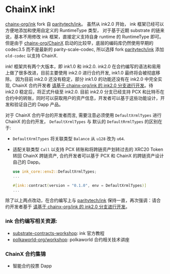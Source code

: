 # ChainX ink!

[chainx-org/ink](https://github.com/chainx-org/ink) fork 自 [paritytech/ink](https://github.com/paritytech/ink)。 虽然从 ink2.0 开始， ink 框架已经可以方便地添加和使用自定义的 RuntimeType 类型， 对于基于近期 substrate 的链来说，基本不用修改 ink 框架，直接定义支持自身 runtime 的 RuntimeType 即可。但是由于 [chainx-org/ChainX](https://github.com/chianx-org/ChainX) 启动的比较早，底层的编码库仍然使用早期的 codec3.5 而不是最新的 parity-scale-codec, 所以选择 fork [paritytech/ink](https://github.com/paritytech/ink) 添加 `old-codec` 以支持 ChainX.

ink! 框架共有两个大版本，即 ink1.0 和 ink2.0. ink2.0 在合约编写的语法和易用上做了很多改进，目前主要使用 ink2.0 进行合约开发, ink1.0 最终将会被彻底移除。 因为目前 ink2.0 还没有稳定，部分 ink1.0 的功能还没有在 ink2.0 中完全实现, ChainX 合约开发者 [请基于 chainx-org/ink 的 ink2.0 分支进行开发](https://github.com/chainx-org/ink/tree/ink2.0)。待 ink2.0 稳定后，将正式升级至 ink2.0. 目前 ink2.0 分支已经支持 PCX 和比特币在合约中的转账，同时可以获取用户的资产信息，开发者可以基于这些功能设计，开发和验证自己的 Dapp 产品。

对于 ChainX 合约平台的开发者而言, 需要注意必须使用 `DefaultXrmlTypes` 进行 ChainX 的合约开发， `DefaultXrmlTypes` 与 默认的 `DefaultRrmlTypes` 的区别在于:

- `DefaultXrmlTypes` 将关联类型 `Balance` 从 `u128` 改为 `u64`.
- 适配关联类型 `Call` 以支持 PCX 转账和将跨链资产划转过去的 XRC20 Token 转回 ChainX 跨链资产, 合约开发者可以基于 PCX 和 ChainX 的跨链资产设计自己的 Dapp。

    ```rust
    use ink_core::env2::DefaultXrmlTypes;
    ...

    #[ink::contract(version = "0.1.0", env = DefaultXrmlTypes)]
    ...
    ```

除了以上两点改动，在合约编写上与 [paritytech/ink](https://github.com/paritytech/ink) 保持一直，再次强调：请合约开发者基于 [请基于 chainx-org/ink 的 ink2.0 分支进行开发](https://github.com/chainx-org/ink/tree/ink2.0)。


### ink 合约编写相关资源:

- [substrate-contracts-workshop](https://substrate.dev/substrate-contracts-workshop/#/0/introduction): ink 官方教程
- [polkaworld-org/workshop](https://github.com/polkaworld-org/workshop): polkaworld 合约相关技术讲座

### ChainX 合约集锦

- 智能合约投票 Dapp
